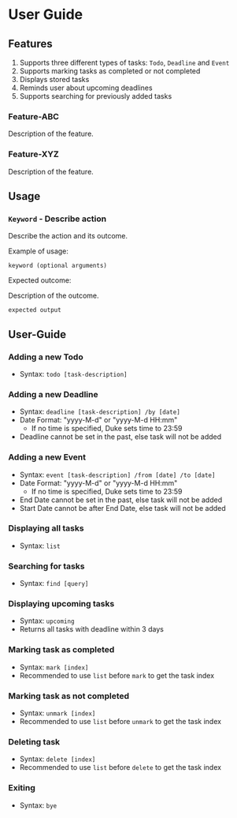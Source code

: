 # User Guide

## Features 

1. Supports three different types of tasks: `Todo`, `Deadline` and `Event`
2. Supports marking tasks as completed or not completed
3. Displays stored tasks
4. Reminds user about upcoming deadlines
5. Supports searching for previously added tasks

### Feature-ABC

Description of the feature.

### Feature-XYZ

Description of the feature.

## Usage

### `Keyword` - Describe action

Describe the action and its outcome.

Example of usage: 

`keyword (optional arguments)`

Expected outcome:

Description of the outcome.

```
expected output
```

## User-Guide

### Adding a new Todo
- Syntax: `todo [task-description]`

### Adding a new Deadline
- Syntax: `deadline [task-description] /by [date]`
- Date Format: "yyyy-M-d" or "yyyy-M-d HH:mm"
   - If no time is specified, Duke sets time to 23:59
- Deadline cannot be set in the past, else task will not be added

### Adding a new Event
- Syntax: `event [task-description] /from [date] /to [date]`
- Date Format: "yyyy-M-d" or "yyyy-M-d HH:mm"
   - If no time is specified, Duke sets time to 23:59
- End Date cannot be set in the past, else task will not be added
- Start Date cannot be after End Date, else task will not be added

### Displaying all tasks
- Syntax: `list`

### Searching for tasks
- Syntax: `find [query]`

### Displaying upcoming tasks
- Syntax: `upcoming`
- Returns all tasks with deadline within 3 days

### Marking task as completed
- Syntax: `mark [index]`
- Recommended to use `list` before `mark` to get the task index

### Marking task as not completed
- Syntax: `unmark [index]`
- Recommended to use `list` before `unmark` to get the task index

### Deleting task
- Syntax: `delete [index]`
- Recommended to use `list` before `delete` to get the task index

### Exiting
- Syntax: `bye`